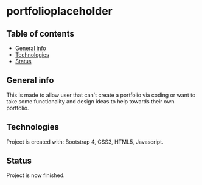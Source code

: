 # portfolioplaceholder

## Table of contents
* [General info](#general-info)
* [Technologies](#technologies)
* [Status](#status)

## General info
This is made to allow user that can't create a portfolio via coding or want to take some functionality and design ideas to help towards their own portfolio.

## Technologies
Project is created with: Bootstrap 4, CSS3, HTML5, Javascript.

## Status
Project is now finished.
